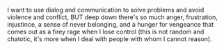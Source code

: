 I want to use dialog and communication to solve problems and avoid violence and conflict, BUT deep down there's so much anger, frustration, injustince, a sense of never belonging, and a hunger for vengeance that comes out as a firey rage when I lose control (this is not random and chatotic, it's more when I deal with people with whom I cannot reason).